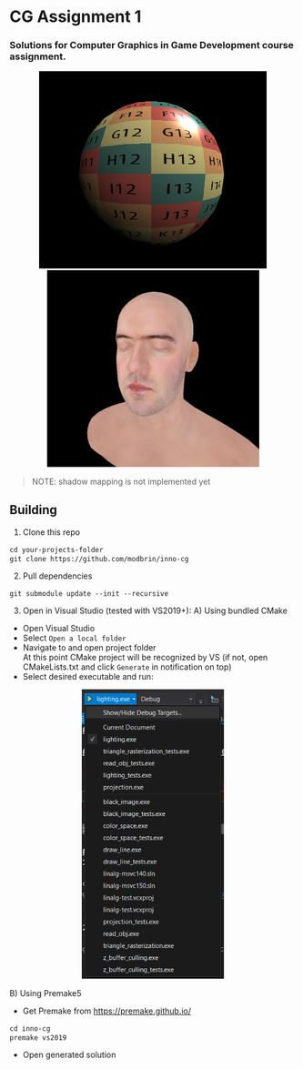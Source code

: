 # CG Assignment 1

### Solutions for **Computer Graphics in Game Development** course assignment.

<p align="center">
    <img src="readme_assets/preview.png" width="400" />
    <img src="readme_assets/preview_2.png" width="373" /> 
</p>

> NOTE: shadow mapping is not implemented yet

## Building
1. Clone this repo
```batch
cd your-projects-folder
git clone https://github.com/modbrin/inno-cg
```

2. Pull dependencies
```batch
git submodule update --init --recursive
```

3. Open in Visual Studio (tested with VS2019+):
A) Using bundled CMake
* Open Visual Studio
* Select `Open a local folder`
* Navigate to and open project folder\
At this point CMake project will be recognized by VS
(if not, open CMakeLists.txt and click `Generate` in notification on top)
* Select desired executable and run:

<p align="center">
  <img src="readme_assets/exe_selector.png" width="250" />
</p>

B) Using Premake5
* Get Premake from https://premake.github.io/
```batch
cd inno-cg
premake vs2019
```
* Open generated solution